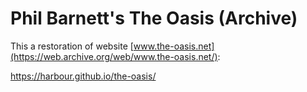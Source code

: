 # Phil Barnett's The Oasis (Archive)

This a restoration of website [www.the-oasis.net](https://web.archive.org/web/www.the-oasis.net/):

https://harbour.github.io/the-oasis/
